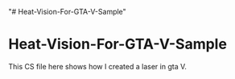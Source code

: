 "# Heat-Vision-For-GTA-V-Sample" 
# Heat-Vision-For-GTA-V-Sample

This CS file here shows how I created a laser in gta V.

